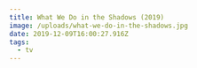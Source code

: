 ```yaml
---
title: What We Do in the Shadows (2019)
image: /uploads/what-we-do-in-the-shadows.jpg
date: 2019-12-09T16:00:27.916Z
tags:
  - tv
---
```


